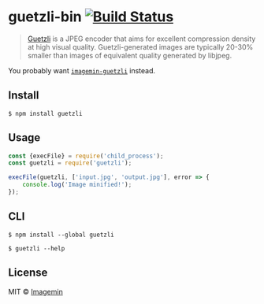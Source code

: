 # guetzli-bin [![Build Status](https://travis-ci.org/imagemin/guetzli-bin.svg?branch=master)](http://travis-ci.org/imagemin/guetzli-bin)

> [Guetzli](https://github.com/google/guetzli) is a JPEG encoder that aims for excellent compression density at high visual quality. Guetzli-generated images are typically 20-30% smaller than images of equivalent quality generated by libjpeg.

You probably want [`imagemin-guetzli`](https://github.com/imagemin/imagemin-guetzli) instead.


## Install

```
$ npm install guetzli
```


## Usage

```js
const {execFile} = require('child_process');
const guetzli = require('guetzli');

execFile(guetzli, ['input.jpg', 'output.jpg'], error => {
	console.log('Image minified!');
});
```


## CLI

```
$ npm install --global guetzli
```

```
$ guetzli --help
```


## License

MIT © [Imagemin](https://github.com/imagemin)
